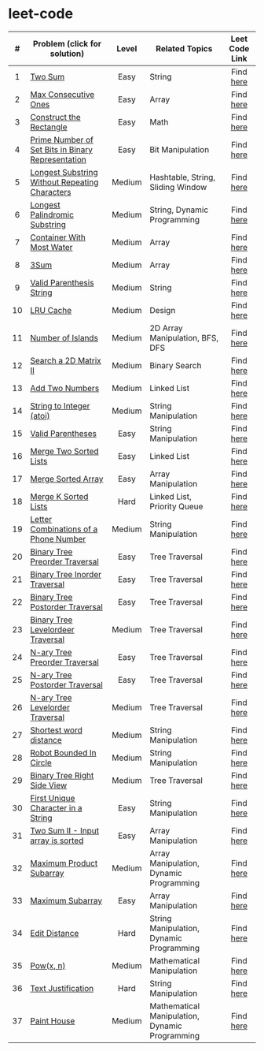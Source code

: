# leet-code



| # | Problem (click for solution) | Level | Related Topics | Leet Code Link |
| :-: | --- | :-: | --- | :-: |
| 1 | [Two Sum](https://github.com/pranavgaur/leet-code/tree/master/java/array-manipulation/two-sum) | Easy | String | Find [here](https://leetcode.com/problems/two-sum/) |
| 2 | [Max Consecutive Ones](https://github.com/pranavgaur/leet-code/tree/master/java/array-manipulation/max-consecutive-ones) | Easy | Array | Find [here](https://leetcode.com/problems/max-consecutive-ones/) |
| 3 | [Construct the Rectangle](https://github.com/pranavgaur/leet-code/tree/master/java/array-manipulation/construct-the-rectangle) | Easy | Math | Find [here](https://leetcode.com/problems/construct-the-rectangle/) |
| 4 | [Prime Number of Set Bits in Binary Representation](https://github.com/pranavgaur/leet-code/tree/master/java/mathematical-manipukation/prime-number-of-setbits) | Easy | Bit Manipulation | Find [here](https://leetcode.com/problems/prime-number-of-set-bits-in-binary-representation/) |
| 5 | [Longest Substring Without Repeating Characters](https://github.com/pranavgaur/leet-code/tree/master/java/string-manipulation/longest-subtring-without-repeating-character) | Medium | Hashtable, String, Sliding Window | Find [here](https://leetcode.com/problems/longest-substring-without-repeating-characters/) |
| 6 | [Longest Palindromic Substring](https://github.com/pranavgaur/leet-code/tree/master/java/string-manipulation/longest-palindromic-substring) | Medium | String, Dynamic Programming | Find [here](https://leetcode.com/problems/longest-palindromic-substring/) |
| 7 | [Container With Most Water](https://github.com/pranavgaur/leet-code/tree/master/java/array-manipulation/container-with-most-water) | Medium | Array | Find [here](https://leetcode.com/problems/container-with-most-water/) |
| 8 | [3Sum](https://github.com/pranavgaur/leet-code/tree/master/java/array-manipulation/three-sum) | Medium | Array | Find [here](https://leetcode.com/problems/3sum/) |
| 9 | [Valid Parenthesis String](https://github.com/pranavgaur/leet-code/tree/master/java/string-manipulation/valid-paranthesis-string) | Medium | String | Find [here](https://leetcode.com/problems/valid-parenthesis-string/) |
| 10 | [LRU Cache](https://github.com/pranavgaur/leet-code/tree/master/java/design/lru-cache) | Medium | Design | Find [here](https://leetcode.com/problems/lru-cache/) |
| 11 | [Number of Islands](https://github.com/pranavgaur/leet-code/tree/master/java/array-manipulation/number-of-islands) | Medium | 2D Array Manipulation, BFS, DFS | Find [here](https://leetcode.com/problems/number-of-islands/) |
| 12 | [Search a 2D Matrix II](https://github.com/pranavgaur/leet-code/tree/master/java/array-manipulation/search-a-2D-matrix-II) | Medium | Binary Search | Find [here](https://leetcode.com/problems/search-a-2d-matrix-ii/) |
| 13 | [Add Two Numbers](https://github.com/pranavgaur/leet-code/tree/master/java/linked-list/add-two-numbers) | Medium | Linked List | Find [here](https://leetcode.com/problems/add-two-numbers/) |
| 14 | [String to Integer (atoi)](https://github.com/pranavgaur/leet-code/tree/master/java/string-manipulation/string-to-integer-(atoi)) | Medium | String Manipulation | Find [here](https://leetcode.com/problems/string-to-integer-atoi/) |
| 15 | [Valid Parentheses](https://github.com/pranavgaur/leet-code/tree/master/java/string-manipulation/valid-parentheses-easy) | Easy | String Manipulation | Find [here](https://leetcode.com/problems/valid-parentheses/) |
| 16 | [Merge Two Sorted Lists](https://github.com/pranavgaur/leet-code/tree/master/java/linked-list/merge-two-sorted-lists) | Easy | Linked List | Find [here](https://leetcode.com/problems/merge-two-sorted-lists/) |
| 17 | [Merge Sorted Array](https://github.com/pranavgaur/leet-code/tree/master/java/array-manipulation/merge-sorted-arrays) | Easy | Array Manipulation | Find [here](https://leetcode.com/problems/merge-sorted-array/) |
| 18 | [Merge K Sorted Lists](https://github.com/pranavgaur/leet-code/tree/master/java/linked-list/merge-k-sorted-lists) | Hard | Linked List, Priority Queue | Find [here](https://leetcode.com/problems/merge-k-sorted-lists/) |
| 19 | [Letter Combinations of a Phone Number](https://github.com/pranavgaur/leet-code/tree/master/java/string-manipulation/letter-combinations-of-a-phone-number) | Medium | String Manipulation | Find [here](https://leetcode.com/problems/letter-combinations-of-a-phone-number/) |
| 20 | [Binary Tree Preorder Traversal](https://github.com/pranavgaur/leet-code/tree/master/java/tree/binary-tree-pre-order-traversal) | Easy | Tree Traversal | Find [here](https://leetcode.com/problems/binary-tree-preorder-traversal/) |
| 21 | [Binary Tree Inorder Traversal](https://github.com/pranavgaur/leet-code/tree/master/java/tree/binary-tree-in-order-traversal) | Easy | Tree Traversal | Find [here](https://leetcode.com/problems/binary-tree-inorder-traversal/) |
| 22 | [Binary Tree Postorder Traversal](https://github.com/pranavgaur/leet-code/tree/master/java/tree/binary-tree-post-order-traversal) | Easy | Tree Traversal | Find [here](https://leetcode.com/problems/binary-tree-postorder-traversal/) |
| 23 | [Binary Tree Levelordeer Traversal](https://github.com/pranavgaur/leet-code/tree/master/java/tree/binary-tree-level-order-traversal) | Medium | Tree Traversal | Find [here](https://leetcode.com/problems/binary-tree-level-order-traversal/) |
| 24 | [N-ary Tree Preorder Traversal](https://github.com/pranavgaur/leet-code/tree/master/java/tree/n-ary-tree-preorder-traversal) | Easy | Tree Traversal | Find [here](https://leetcode.com/problems/n-ary-tree-preorder-traversal/) |
| 25 | [N-ary Tree Postorder Traversal](https://github.com/pranavgaur/leet-code/tree/master/java/tree/n-ary-tree-postorder-traversal) | Easy | Tree Traversal | Find [here](https://leetcode.com/problems/n-ary-tree-postorder-traversal/) |
| 26 | [N-ary Tree Levelorder Traversal](https://github.com/pranavgaur/leet-code/tree/master/java/tree/n-ary-tree-levelorder-traversal) | Medium | Tree Traversal | Find [here](https://leetcode.com/problems/n-ary-tree-level-order-traversal/) |
| 27 | [Shortest word distance](https://github.com/pranavgaur/leet-code/tree/master/java/string-manipulation/minimum-distance-between-words) | Medium | String Manipulation | Find [here](https://leetcode.com/problems/shortest-word-distance/) |
| 28 | [Robot Bounded In Circle](https://github.com/pranavgaur/leet-code/tree/master/java/string-manipulation/robot-bounded-in-circle) | Medium | String Manipulation | Find [here](https://leetcode.com/problems/robot-bounded-in-circle/) |
| 29 | [Binary Tree Right Side View](https://github.com/pranavgaur/leet-code/tree/master/java/tree/binary-tree-right-side-view) | Medium | Tree Traversal | Find [here](https://leetcode.com/problems/binary-tree-right-side-view/) |
| 30 | [First Unique Character in a String](https://github.com/pranavgaur/leet-code/tree/master/java/string-manipulation/first-unique-character-in-a-string) | Easy | String Manipulation | Find [here](https://leetcode.com/problems/first-unique-character-in-a-string/) |
| 31 | [Two Sum II - Input array is sorted](https://github.com/pranavgaur/leet-code/tree/master/java/array-manipulation/two-sum-ii-input-array-is-sorted) | Easy | Array Manipulation | Find [here](https://leetcode.com/problems/two-sum-ii-input-array-is-sorted/) |
| 32 | [Maximum Product Subarray](https://github.com/pranavgaur/leet-code/tree/master/java/array-manipulation/maximum-product-subarray) | Medium | Array Manipulation, Dynamic Programming | Find [here](https://leetcode.com/problems/maximum-product-subarray/) |
| 33 | [Maximum Subarray](https://github.com/pranavgaur/leet-code/tree/master/java/array-manipulation/maximum-subarray) | Easy | Array Manipulation | Find [here](https://leetcode.com/problems/maximum-subarray/) |
| 34 | [Edit Distance](https://github.com/pranavgaur/leet-code/tree/master/java/string-manipulation/edit-distance) | Hard | String Manipulation, Dynamic Programming | Find [here](https://leetcode.com/problems/edit-distance/) |
| 35 | [Pow(x, n)](https://github.com/pranavgaur/leet-code/tree/master/java/mathematical-manipulation/pow(x%2Cn)) | Medium | Mathematical Manipulation | Find [here](https://leetcode.com/problems/powx-n/) |
| 36 | [Text Justification](https://github.com/pranavgaur/leet-code/tree/master/java/string-manipulation/text-justification) | Hard | String Manipulation | Find [here](https://leetcode.com/problems/text-justification/) |
| 37 | [Paint House](https://github.com/pranavgaur/leet-code/tree/master/java/mathematical-manipulation/paint-house) | Medium | Mathematical Manipulation, Dynamic Programming | Find [here](https://leetcode.com/problems/paint-house/) |

